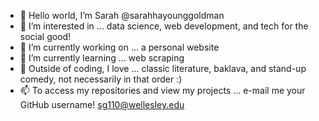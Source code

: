 - 👋 Hello world, I’m Sarah @sarahhayounggoldman
- 👀 I’m interested in ... data science, web development, and tech for the social good!
- 🔭 I’m currently working on ... a personal website 
- 🌱 I’m currently learning ... web scraping
- 💞️ Outside of coding, I love ... classic literature, baklava, and stand-up comedy, not necessarily in that order :)
- 📫 To access my repositories and view my projects ... e-mail me your GitHub username! sg110@wellesley.edu

